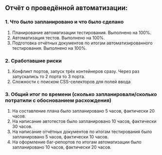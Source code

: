 ## Отчёт о проведённой автоматизации:

### 1. Что было запланировано и что было сделано
1. Планирование автоматизации тестирования. Выполнено на 100%.
2. Автоматизация тестов. Выполнено на 100%.
3. Подготовка отчётных документов по итогам автоматизированного тестирования. Выполнено на 100%.

### 2. Сработавшие риски
1. Конфликт портов, запуск трёх контейнеров сразу. Через раз запускались то 2 порта то 3 порта.
2. Сложности с поиском CSS-селекторов для полей ввода

### 3. Общий итог по времени (сколько запланировали/сколько потратили с обоснованием расхождения)
1. На составление плана было запланировано 5 часов, фактически 20 часов.
2. На написание автотестов было запланировано 10 часов, фактически 30 часов.
3. На написание отчётных документов по итогам тестирования было запланировано 5 часов, фактически 10 часов.
4. На оформление баг-репортов по итогам автоматизации было запланировано 10 часов, фактически 20 часов.


